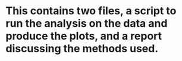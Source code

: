 # This contains two files, a script to run the analysis on the data and produce the plots, and a report discussing the methods used. 
